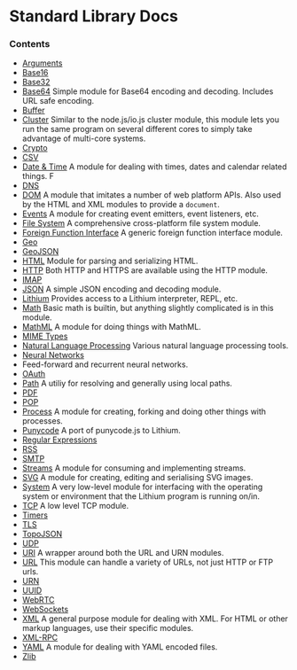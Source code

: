 # Standard Library Docs

### Contents

*	[Arguments](./args.md)
*	[Base16](./base16.md)
*	[Base32](./base32.md)
*   [Base64](./base64.md)
    Simple module for Base64 encoding and decoding. Includes URL safe encoding.
*   [Buffer](./buffer.md)
*	[Cluster](./cluster.md)
    Similar to the node.js/io.js cluster module, this module lets you run the same program on several different cores to simply take advantage of multi-core systems.
*	[Crypto](./crypto.md)
*	[CSV](./csv.md)
*	[Date & Time](./datetime.md)
    A module for dealing with times, dates and calendar related things. F
*	[DNS](./dns.md)
*   [DOM](./dom.md)
    A module that imitates a number of web platform APIs. Also used by the HTML and XML modules to provide a `document`.
*   [Events](./events.md)
    A module for creating event emitters, event listeners, etc.
*   [File System](./fs.md)
    A comprehensive cross-platform file system module.
*	[Foreign Function Interface](./ffi.md)
	A generic foreign function interface module.
*   [Geo](./geo.md)
*   [GeoJSON](./geojson.md)
*   [HTML](./html.md)
    Module for parsing and serializing HTML.
*   [HTTP](./http.md)
    Both HTTP and HTTPS are available using the HTTP module.
*	[IMAP](./imap.md)
*   [JSON](./json.md)
    A simple JSON encoding and decoding module.
*   [Lithium](./lithium.md)
    Provides access to a Lithium interpreter, REPL, etc.
*	[Math](./math.md)
	Basic math is builtin, but anything slightly complicated is in this module.
*	[MathML](./mathml.md)
	A module for doing things with MathML.
*   [MIME Types](./mime.md)
*	[Natural Language Processing](./nlp.md)
    Various natural language processing tools.
*	[Neural Networks](./neuralnets.md)
*   Feed-forward and recurrent neural networks.
*	[OAuth](./oauth.md)
* 	[Path](./path.md)
	A utiliy for resolving and generally using local paths.
*	[PDF](./pdf.md)
*	[POP](./pop.md)
*   [Process](./process.md)
    A module for creating, forking and doing other things with processes.
*   [Punycode](./punycode.md)
    A port of punycode.js to Lithium.
*	[Regular Expressions](./regex.md)
*	[RSS](./rss.md)
*	[SMTP](./smtp.md)
*   [Streams](./streams.md)
    A module for consuming and implementing streams.
*	[SVG](./svg.md)
	A module for creating, editing and serialising SVG images.
*	[System](./system.md)
	A very low-level module for interfacing with the operating system or environment that the Lithium program is running on/in.
*   [TCP](./tcp.md)
    A low level TCP module.
*	[Timers](./timers.md)
*   [TLS](./tls.md)
*   [TopoJSON](./topojson.md)
*   [UDP](./udp.md)
*   [URI](./uri.md)
    A wrapper around both the URL and URN modules.
*   [URL](./url.md)
    This module can handle a variety of URLs, not just HTTP or FTP urls.
*   [URN](./urn.md)
*   [UUID](./uuid.md)
*   [WebRTC](./webrtc.md)
*   [WebSockets](./websockets.md)
*   [XML](./xml.md)
    A general purpose module for dealing with XML. For HTML or other markup languages, use their specific modules.
*	[XML-RPC](./xml-rpc.md)
*   [YAML](./yaml.md)
    A module for dealing with YAML encoded files.
*	[Zlib](./zlib.md)